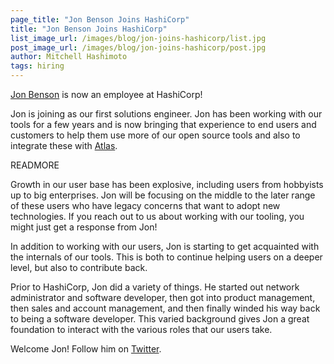 ```yaml
---
page_title: "Jon Benson Joins HashiCorp"
title: "Jon Benson Joins HashiCorp"
list_image_url: /images/blog/jon-joins-hashicorp/list.jpg
post_image_url: /images/blog/jon-joins-hashicorp/post.jpg
author: Mitchell Hashimoto
tags: hiring
---
```


[Jon Benson](https://twitter.com/jm_benson)
is now an employee at HashiCorp!

Jon is joining as our first solutions engineer. Jon has been working with
our tools for a few years and is now bringing that experience to end users
and customers to help them use more of our open source tools and also to
integrate these with [Atlas](https://atlas.hashicorp.com).

READMORE

Growth in our user base has been explosive, including users from hobbyists
up to big enterprises. Jon will be focusing on the middle to the later range
of these users who have legacy concerns that want to adopt new technologies.
If you reach out to us about working with our tooling, you might just get
a response from Jon!

In addition to working with our users, Jon is starting to get acquainted
with the internals of our tools. This is both to continue helping users
on a deeper level, but also to contribute back.

Prior to HashiCorp, Jon did a variety of things. He started out network
administrator and software developer, then got into product management,
then sales and account management, and then finally winded his way back to
being a software developer. This varied background gives Jon a great foundation
to interact with the various roles that our users take.

Welcome Jon! Follow him on [Twitter](https://twitter.com/jm_benson).
